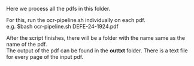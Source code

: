 Here we process all the pdfs in this folder.   

For this, run the ocr-pipeline.sh individually on each pdf.   
  e.g. $bash ocr-pipeline.sh DEFE-24-1924.pdf
  
After the script finishes, there will be a folder with the name same as the name of the pdf.   
The output of the pdf can be found in the <b>outtxt</b> folder. There is a text file for every page of the input pdf.
